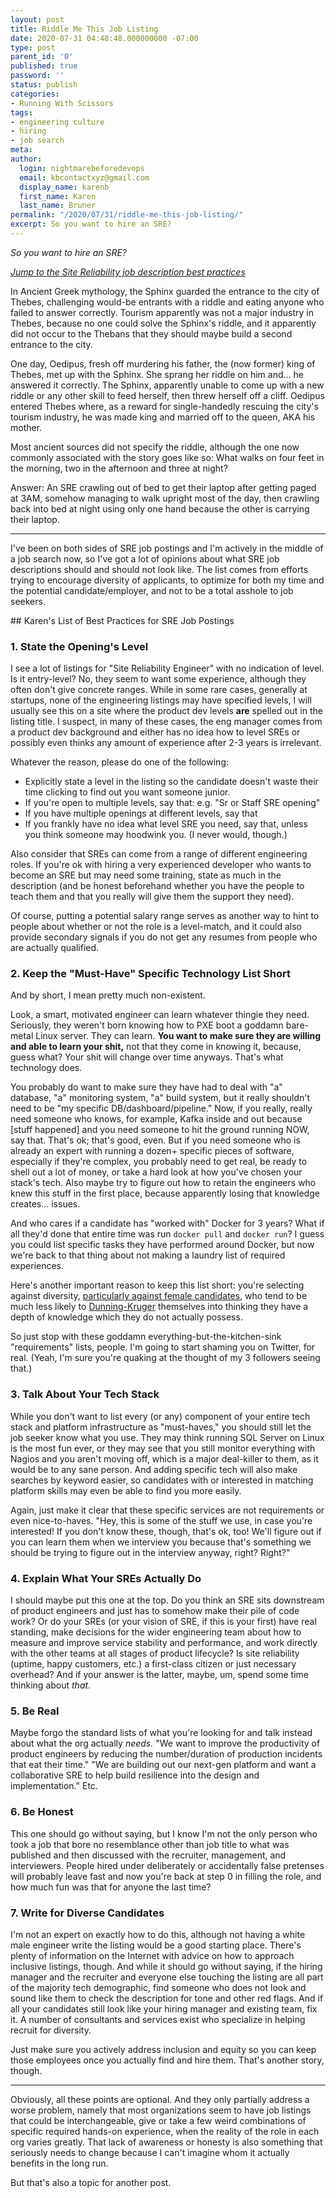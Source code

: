 ```yaml
---
layout: post
title: Riddle Me This Job Listing
date: 2020-07-31 04:48:48.000000000 -07:00
type: post
parent_id: '0'
published: true
password: ''
status: publish
categories:
- Running With Scissors
tags:
- engineering culture
- hiring
- job search
meta:
author:
  login: nightmarebeforedevops
  email: kbcontactxyz@gmail.com
  display_name: karenb
  first_name: Karen
  last_name: Bruner
permalink: "/2020/07/31/riddle-me-this-job-listing/"
excerpt: So you want to hire an SRE?
---
```


_So you want to hire an SRE?_

_[Jump to the Site Reliability job description best practices](#best-practices)_

In Ancient Greek mythology, the Sphinx guarded the entrance to the city of Thebes, challenging would-be entrants with a riddle and eating anyone who failed to answer correctly. Tourism apparently was not a major industry in Thebes, because no one could solve the Sphinx's riddle, and it apparently did not occur to the Thebans that they should maybe build a second entrance to the city.

One day, Oedipus, fresh off murdering his father, the (now former) king of Thebes, met up with the Sphinx. She sprang her riddle on him and... he answered it correctly. The Sphinx, apparently unable to come up with a new riddle or any other skill to feed herself, then threw herself off a cliff. Oedipus entered Thebes where, as a reward for single-handedly rescuing the city's tourism industry, he was made king and married off to the queen, AKA his mother.

Most ancient sources did not specify the riddle, although the one now commonly associated with the story goes like so: What walks on four feet in the morning, two in the afternoon and three at night?

Answer: An SRE crawling out of bed to get their laptop after getting paged at 3AM, somehow managing to walk upright most of the day, then crawling back into bed at night using only one hand because the other is carrying their laptop.

* * *

I've been on both sides of SRE job postings and I'm actively in the middle of a job search now, so I've got a lot of opinions about what SRE job descriptions should and should not look like. The list comes from efforts trying to encourage diversity of applicants, to optimize for both my time and the potential candidate/employer, and not to be a total asshole to job seekers.

<a id="best-practices"/>
## Karen's List of Best Practices for SRE Job Postings

### 1. State the Opening's Level

I see a lot of listings for "Site Reliability Engineer" with no indication of level. Is it entry-level? No, they seem to want some experience, although they often don't give concrete ranges. While in some rare cases, generally at startups, none of the engineering listings may have specified levels, I will usually see this on a site where the product dev levels **are** spelled out in the listing title. I suspect, in many of these cases, the eng manager comes from a product dev background and either has no idea how to level SREs or possibly even thinks any amount of experience after 2-3 years is irrelevant.

Whatever the reason, please do one of the following:

* Explicitly state a level in the listing so the candidate doesn't waste their time clicking to find out you want someone junior.
* If you're open to multiple levels, say that: e.g. "Sr or Staff SRE opening"
* If you have multiple openings at different levels, say that
* If you frankly have no idea what level SRE you need, say that, unless you think someone may hoodwink you. (I never would, though.)

Also consider that SREs can come from a range of different engineering roles. If you're ok with hiring a very experienced developer who wants to become an SRE but may need some training, state as much in the description (and be honest beforehand whether you have the people to teach them and that you really will give them the support they need).

Of course, putting a potential salary range serves as another way to hint to people about whether or not the role is a level-match, and it could also provide secondary signals if you do not get any resumes from people who are actually qualified.

### 2. Keep the "Must-Have" Specific Technology List Short

And by short, I mean pretty much non-existent.

Look, a smart, motivated engineer can learn whatever thingie they need. Seriously, they weren't born knowing how to PXE boot a goddamn bare-metal Linux server. They can learn. **You want to make sure they are willing and able to learn your shit,** not that they come in knowing it, because, guess what? Your shit will change over time anyways. That's what technology does.

You probably do want to make sure they have had to deal with "a" database, "a" monitoring system, "a" build system, but it really shouldn't need to be "my specific DB/dashboard/pipeline." Now, if you really, really need someone who knows, for example, Kafka inside and out because [stuff happened] and you need someone to hit the ground running NOW, say that. That's ok; that's good, even. But if you need someone who is already an expert with running a dozen+ specific pieces of software, especially if they're complex, you probably need to get real, be ready to shell out a lot of money, or take a hard look at how you've chosen your stack's tech. Also maybe try to figure out how to retain the engineers who knew this stuff in the first place, because apparently losing that knowledge creates... issues.

And who cares if a candidate has "worked with" Docker for 3 years? What if all they'd done that entire time was run `docker pull` and `docker run`? I guess you could list specific tasks they have performed around Docker, but now we're back to that thing about not making a laundry list of required experiences.

Here's another important reason to keep this list short: you're selecting against diversity, [particularly against female candidates](https://hbr.org/2014/08/why-women-dont-apply-for-jobs-unless-theyre-100-qualified), who tend to be much less likely to [Dunning-Kruger](https://en.wikipedia.org/wiki/Dunning%E2%80%93Kruger_effect) themselves into thinking they have a depth of knowledge which they do not actually possess.

So just stop with these goddamn everything-but-the-kitchen-sink "requirements" lists, people. I'm going to start shaming you on Twitter, for real. (Yeah, I'm sure you're quaking at the thought of my 3 followers seeing that.)

### 3. Talk About Your Tech Stack

While you don't want to list every (or any) component of your entire tech stack and platform infrastructure as "must-haves," you should still let the job seeker know what you use. They may think running SQL Server on Linux is the most fun ever, or they may see that you still monitor everything with Nagios and you aren't moving off, which is a major deal-killer to them, as it would be to any sane person. And adding specific tech will also make searches by keyword easier, so candidates with or interested in matching platform skills may even be able to find you more easily.

Again, just make it clear that these specific services are not requirements or even nice-to-haves. "Hey, this is some of the stuff we use, in case you're interested! If you don't know these, though, that's ok, too! We'll figure out if you can learn them when we interview you because that's something we should be trying to figure out in the interview anyway, right? Right?"

### 4. Explain What Your SREs Actually Do

I should maybe put this one at the top. Do you think an SRE sits downstream of product engineers and just has to somehow make their pile of code work? Or do your SREs (or your vision of SRE, if this is your first) have real standing, make decisions for the wider engineering team about how to measure and improve service stability and performance, and work directly with the other teams at all stages of product lifecycle? Is site reliability (uptime, happy customers, etc.) a first-class citizen or just necessary overhead? And if your answer is the latter, maybe, um, spend some time thinking about _that_.

### 5. Be Real

Maybe forgo the standard lists of what you're looking for and talk instead about what the org actually _needs._ "We want to improve the productivity of product engineers by reducing the number/duration of production incidents that eat their time." "We are building out our next-gen platform and want a collaborative SRE to help build resilience into the design and implementation." Etc.

### 6. Be Honest

This one should go without saying, but I know I'm not the only person who took a job that bore no resemblance other than job title to what was published and then discussed with the recruiter, management, and interviewers. People hired under deliberately or accidentally false pretenses will probably leave fast and now you're back at step 0 in filling the role, and how much fun was that for anyone the last time?

### 7. Write for Diverse Candidates

I'm not an expert on exactly how to do this, although not having a white male engineer write the listing would be a good starting place. There's plenty of information on the Internet with advice on how to approach inclusive listings, though. And while it should go without saying, if the hiring manager and the recruiter and everyone else touching the listing are all part of the majority tech demographic, find someone who does not look and sound like them to check the description for tone and other red flags. And if all your candidates still look like your hiring manager and existing team, fix it. A number of consultants and services exist who specialize in helping recruit for diversity.

Just make sure you actively address inclusion and equity so you can keep those employees once you actually find and hire them. That's another story, though.

* * *

Obviously, all these points are optional. And they only partially address a worse problem, namely that most organizations seem to have job listings that could be interchangeable, give or take a few weird combinations of specific required hands-on experience, when the reality of the role in each org varies greatly. That lack of awareness or honesty is also something that seriously needs to change because I can't imagine whom it actually benefits in the long run.

But that's also a topic for another post.


